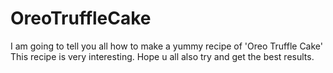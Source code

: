 # OreoTruffleCake
I am going to tell you all how to make a yummy recipe of 'Oreo Truffle Cake'
This recipe is very interesting.
Hope u all also try and get the best results.
